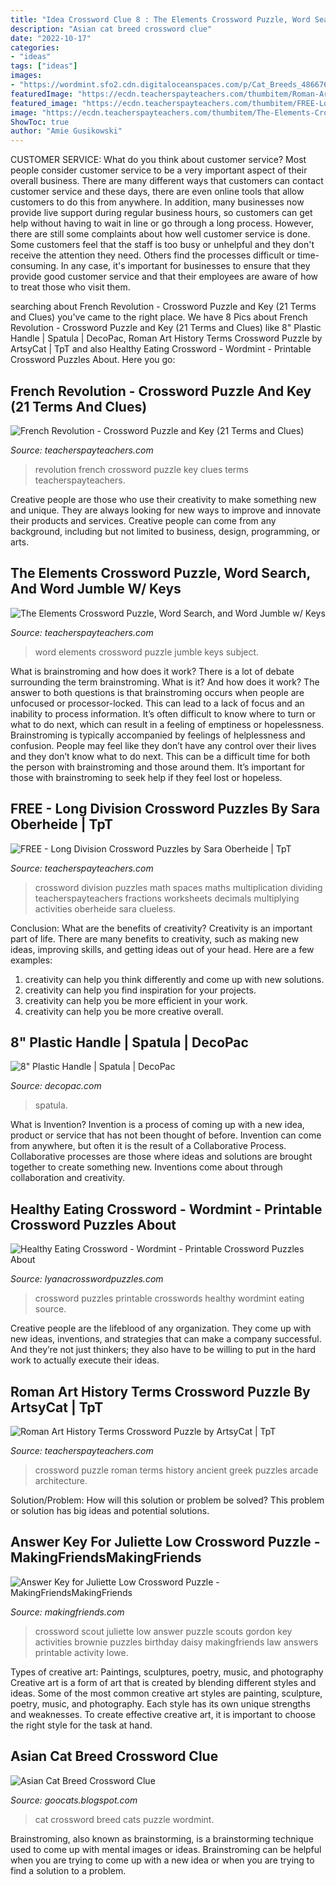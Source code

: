 ```yaml
---
title: "Idea Crossword Clue 8 : The Elements Crossword Puzzle, Word Search, And Word Jumble W/ Keys"
description: "Asian cat breed crossword clue"
date: "2022-10-17"
categories:
- "ideas"
tags: ["ideas"]
images:
- "https://wordmint.sfo2.cdn.digitaloceanspaces.com/p/Cat_Breeds_486676.png"
featuredImage: "https://ecdn.teacherspayteachers.com/thumbitem/Roman-Art-History-Terms-Crossword-Puzzle-1500873687/original-63793-1.jpg"
featured_image: "https://ecdn.teacherspayteachers.com/thumbitem/FREE-Long-Division-Crossword-Puzzles-2170722-1460001607/original-2170722-2.jpg"
image: "https://ecdn.teacherspayteachers.com/thumbitem/The-Elements-Crossword-Puzzle-Word-Search-and-Word-Jumble-w-Keys-1190485-1555281316/original-1190485-3.jpg"
ShowToc: true
author: "Amie Gusikowski"
---
```



CUSTOMER SERVICE: What do you think about customer service?
Most people consider customer service to be a very important aspect of their overall business. There are many different ways that customers can contact customer service and these days, there are even online tools that allow customers to do this from anywhere. In addition, many businesses now provide live support during regular business hours, so customers can get help without having to wait in line or go through a long process.
However, there are still some complaints about how well customer service is done. Some customers feel that the staff is too busy or unhelpful and they don't receive the attention they need. Others find the processes difficult or time-consuming. In any case, it's important for businesses to ensure that they provide good customer service and that their employees are aware of how to treat those who visit them.

	

		
searching about French Revolution - Crossword Puzzle and Key (21 Terms and Clues) you've came to the right place. We have 8 Pics about French Revolution - Crossword Puzzle and Key (21 Terms and Clues) like 8&quot; Plastic Handle | Spatula | DecoPac, Roman Art History Terms Crossword Puzzle by ArtsyCat | TpT and also Healthy Eating Crossword - Wordmint - Printable Crossword Puzzles About. Here you go:
		
    
## French Revolution - Crossword Puzzle And Key (21 Terms And Clues)

<img loading=lazy src="https://ecdn.teacherspayteachers.com/thumbitem/French-Revolution-Crossword-Puzzle-and-Key-21-Terms-and-Clues-1117850-1500875410/original-1117850-1.jpg" onerror="this.onerror=null;this.src='https://tse1.mm.bing.net/th?id=OIP.XnAquC7vnPUEJ2-VpogHNQAAAA&amp;pid=15.1';" alt="French Revolution - Crossword Puzzle and Key (21 Terms and Clues)">

_Source: teacherspayteachers.com_

>revolution french crossword puzzle key clues terms teacherspayteachers. 

	

Creative people are those who use their creativity to make something new and unique. They are always looking for new ways to improve and innovate their products and services. Creative people can come from any background, including but not limited to business, design, programming, or arts.

    
## The Elements Crossword Puzzle, Word Search, And Word Jumble W/ Keys

<img loading=lazy src="https://ecdn.teacherspayteachers.com/thumbitem/The-Elements-Crossword-Puzzle-Word-Search-and-Word-Jumble-w-Keys-1190485-1555281316/original-1190485-3.jpg" onerror="this.onerror=null;this.src='https://tse1.mm.bing.net/th?id=OIP.qrjzFHPwjswq2rsu0VinaAAAAA&amp;pid=15.1';" alt="The Elements Crossword Puzzle, Word Search, and Word Jumble w/ Keys">

_Source: teacherspayteachers.com_

>word elements crossword puzzle jumble keys subject. 

	

What is brainstroming and how does it work?
There is a lot of debate surrounding the term brainstroming. What is it? And how does it work? The answer to both questions is that brainstroming occurs when people are unfocused or processor-locked. This can lead to a lack of focus and an inability to process information. It’s often difficult to know where to turn or what to do next, which can result in a feeling of emptiness or hopelessness.
Brainstroming is typically accompanied by feelings of helplessness and confusion. People may feel like they don’t have any control over their lives and they don’t know what to do next. This can be a difficult time for both the person with brainstroming and those around them. It’s important for those with brainstroming to seek help if they feel lost or hopeless.

    
## FREE - Long Division Crossword Puzzles By Sara Oberheide | TpT

<img loading=lazy src="https://ecdn.teacherspayteachers.com/thumbitem/FREE-Long-Division-Crossword-Puzzles-2170722-1460001607/original-2170722-2.jpg" onerror="this.onerror=null;this.src='https://tse1.mm.bing.net/th?id=OIP.B7GlGAxqufo73hMM_6Uz2AAAAA&amp;pid=15.1';" alt="FREE - Long Division Crossword Puzzles by Sara Oberheide | TpT">

_Source: teacherspayteachers.com_

>crossword division puzzles math spaces maths multiplication dividing teacherspayteachers fractions worksheets decimals multiplying activities oberheide sara clueless. 

	

Conclusion: What are the benefits of creativity?
Creativity is an important part of life. There are many benefits to creativity, such as making new ideas, improving skills, and getting ideas out of your head. Here are a few examples: 
1. creativity can help you think differently and come up with new solutions.
2. creativity can help you find inspiration for your projects.
3. creativity can help you be more efficient in your work.
4. creativity can help you be more creative overall.

    
## 8&quot; Plastic Handle | Spatula | DecoPac

<img loading=lazy src="https://images.salsify.com/image/upload/s--GAaP6g72--/cs_srgb/vn0o1laiibdcdm1nlt6n.jpg" onerror="this.onerror=null;this.src='https://tse3.mm.bing.net/th?id=OIP.arE6OggDZtDcsj08Vzui9AHaHP&amp;pid=15.1';" alt="8&quot; Plastic Handle | Spatula | DecoPac">

_Source: decopac.com_

>spatula. 

	

What is Invention?
Invention is a process of coming up with a new idea, product or service that has not been thought of before. Invention can come from anywhere, but often it is the result of a Collaborative Process. Collaborative processes are those where ideas and solutions are brought together to create something new. Inventions come about through collaboration and creativity.

    
## Healthy Eating Crossword - Wordmint - Printable Crossword Puzzles About

<img loading=lazy src="https://lyanacrosswordpuzzles.com/wp-content/uploads/2019/06/beekeeper-crosswords-printable-crossword-puzzles-about-food.png" onerror="this.onerror=null;this.src='https://tse4.mm.bing.net/th?id=OIP.M5Tq6Ag-JQXzfRYiiVZlowHaJ9&amp;pid=15.1';" alt="Healthy Eating Crossword - Wordmint - Printable Crossword Puzzles About">

_Source: lyanacrosswordpuzzles.com_

>crossword puzzles printable crosswords healthy wordmint eating source. 

	

Creative people are the lifeblood of any organization. They come up with new ideas, inventions, and strategies that can make a company successful. And they’re not just thinkers; they also have to be willing to put in the hard work to actually execute their ideas.

    
## Roman Art History Terms Crossword Puzzle By ArtsyCat | TpT

<img loading=lazy src="https://ecdn.teacherspayteachers.com/thumbitem/Roman-Art-History-Terms-Crossword-Puzzle-1500873687/original-63793-1.jpg" onerror="this.onerror=null;this.src='https://tse4.mm.bing.net/th?id=OIP.31H29J9-pfUaKAAOukYqPwAAAA&amp;pid=15.1';" alt="Roman Art History Terms Crossword Puzzle by ArtsyCat | TpT">

_Source: teacherspayteachers.com_

>crossword puzzle roman terms history ancient greek puzzles arcade architecture. 

	

Solution/Problem: How will this solution or problem be solved?
This problem or solution has big ideas and potential solutions.

    
## Answer Key For Juliette Low Crossword Puzzle - MakingFriendsMakingFriends

<img loading=lazy src="http://makingfriends.com/images/crossword_gslow_answer.jpg" onerror="this.onerror=null;this.src='https://tse1.mm.bing.net/th?id=OIP.E6LcMApsyiyHLvMmz5GvtAHaIv&amp;pid=15.1';" alt="Answer Key for Juliette Low Crossword Puzzle - MakingFriendsMakingFriends">

_Source: makingfriends.com_

>crossword scout juliette low answer puzzle scouts gordon key activities brownie puzzles birthday daisy makingfriends law answers printable activity lowe. 

	

Types of creative art: Paintings, sculptures, poetry, music, and photography
Creative art is a form of art that is created by blending different styles and ideas. Some of the most common creative art styles are painting, sculpture, poetry, music, and photography. Each style has its own unique strengths and weaknesses. To create effective creative art, it is important to choose the right style for the task at hand.

    
## Asian Cat Breed Crossword Clue

<img loading=lazy src="https://wordmint.sfo2.cdn.digitaloceanspaces.com/p/Cat_Breeds_486676.png" onerror="this.onerror=null;this.src='https://tse2.mm.bing.net/th?id=OIP.UYXUmPVv7gLRmQaep2kwUAHaJW&amp;pid=15.1';" alt="Asian Cat Breed Crossword Clue">

_Source: goocats.blogspot.com_

>cat crossword breed cats puzzle wordmint. 

	

Brainstroming, also known as brainstorming, is a brainstorming technique used to come up with mental images or ideas. Brainstroming can be helpful when you are trying to come up with a new idea or when you are trying to find a solution to a problem.

